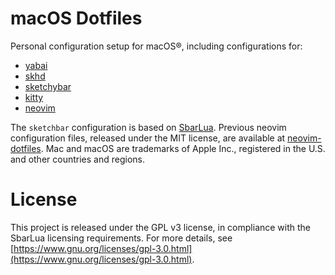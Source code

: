 # macOS Dotfiles

Personal configuration setup for macOS®, including configurations for:

- [yabai](https://github.com/koekeishiya/yabai)
- [skhd](https://github.com/koekeishiya/skhd)
- [sketchybar](https://github.com//FelixKratz/SketchyBar)
- [kitty](https://github.com/kovidgoyal/kitty)
- [neovim](https://github.com/neovim/neovim)

The `sketchbar` configuration is based on [SbarLua](https://github.com/FelixKratz/SbarLua).
Previous neovim configuration files, released under the MIT license, are available at [neovim-dotfiles](https://github.com/DavideLoconte/neovim-dotfiles.git).
Mac and macOS are trademarks of Apple Inc., registered in the U.S. and other countries and regions.

# License

This project is released under the GPL v3 license, in compliance with the SbarLua licensing requirements.
For more details, see [https://www.gnu.org/licenses/gpl-3.0.html](https://www.gnu.org/licenses/gpl-3.0.html).


